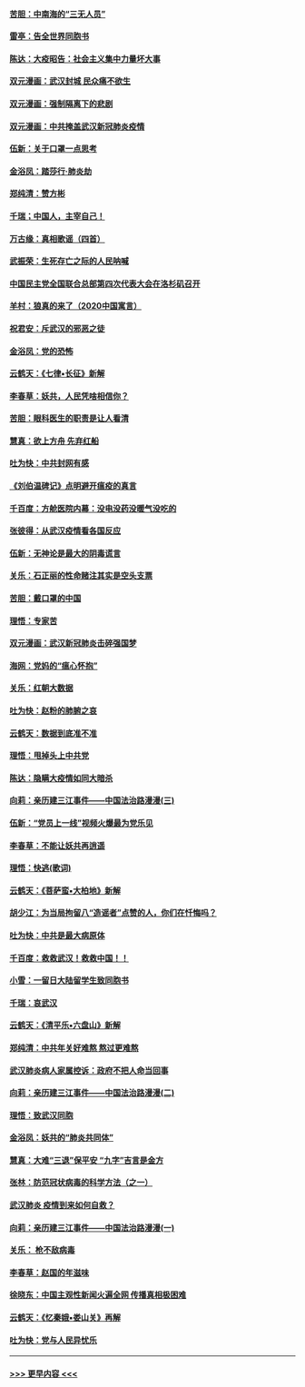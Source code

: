 #### [苦胆：中南海的“三无人员”](../pages/nsc993/n11862997.md?t=02122122) 
#### [雷亭：告全世界同胞书](../pages/nsc993/n11862572.md?t=02122122) 
#### [陈达：大疫昭告：社会主义集中力量坏大事](../pages/nsc993/n11859419.md?t=02122122) 
#### [双元漫画：武汉封城 民众痛不欲生](../pages/nsc993/n11859287.md?t=02122122) 
#### [双元漫画：强制隔离下的悲剧](../pages/nsc993/n11859244.md?t=02122122) 
#### [双元漫画：中共掩盖武汉新冠肺炎疫情](../pages/nsc993/n11858249.md?t=02122122) 
#### [伍新：关于口罩一点思考](../pages/nsc993/n11859195.md?t=02122122) 
#### [金浴凤：踏莎行‧肺炎劫](../pages/nsc993/n11858227.md?t=02122122) 
#### [郑纯清：赞方彬](../pages/nsc993/n11856803.md?t=02122122) 
#### [千瑞；中国人，主宰自己！](../pages/nsc993/n11856793.md?t=02122122) 
#### [万古缘：真相歌谣（四首）](../pages/nsc993/n11856263.md?t=02122122) 
#### [武振荣：生死存亡之际的人民呐喊](../pages/nsc993/n11856256.md?t=02122122) 
#### [中国民主党全国联合总部第四次代表大会在洛杉矶召开](../pages/nsc993/n11856344.md?t=02122122) 
#### [羊村：狼真的来了（2020中国寓言）](../pages/nsc993/n11856229.md?t=02122122) 
#### [祝君安：斥武汉的邪恶之徒](../pages/nsc993/n11855861.md?t=02122122) 
#### [金浴凤：党的恐怖](../pages/nsc993/n11855849.md?t=02122122) 
#### [云鹤天：《七律▪长征》新解](../pages/nsc993/n11855479.md?t=02122122) 
#### [李春草：妖共，人民凭啥相信你？](../pages/nsc993/n11855196.md?t=02122122) 
#### [苦胆：眼科医生的职责是让人看清](../pages/nsc993/n11853840.md?t=02122122) 
#### [慧真：欲上方舟 先弃红船](../pages/nsc993/n11853483.md?t=02122122) 
#### [吐为快：中共封网有感](../pages/nsc993/n11852575.md?t=02122122) 
#### [《刘伯温碑记》点明避开瘟疫的真言](../pages/nsc993/n11852128.md?t=02122122) 
#### [千百度：方舱医院内幕：没电没药没暖气没吃的](../pages/nsc993/n11850211.md?t=02122122) 
#### [张彼得：从武汉疫情看各国反应](../pages/nsc993/n11850102.md?t=02122122) 
#### [伍新：无神论是最大的阴毒谎言](../pages/nsc993/n11846129.md?t=02122122) 
#### [关乐：石正丽的性命赌注其实是空头支票](../pages/nsc993/n11846109.md?t=02122122) 
#### [苦胆：戴口罩的中国](../pages/nsc993/n11845576.md?t=02122122) 
#### [理悟：专家苦](../pages/nsc993/n11845564.md?t=02122122) 
#### [双元漫画：武汉新冠肺炎击碎强国梦](../pages/nsc993/n11843320.md?t=02122122) 
#### [海网：党妈的“瘟心怀抱”](../pages/nsc993/n11840740.md?t=02122122) 
#### [关乐：红朝大数据](../pages/nsc993/n11840675.md?t=02122122) 
#### [吐为快：赵粉的肺腑之哀](../pages/nsc993/n11840618.md?t=02122122) 
#### [云鹤天：数据到底准不准](../pages/nsc993/n11840325.md?t=02122122) 
#### [理悟：甩掉头上中共党](../pages/nsc993/n11838826.md?t=02122122) 
#### [陈达：隐瞒大疫情如同大暗杀](../pages/nsc993/n11838771.md?t=02122122) 
#### [向莉：亲历建三江事件——中国法治路漫漫(三)](../pages/nsc993/n11831825.md?t=02122122) 
#### [伍新：“党员上一线”视频火爆最为党乐见](../pages/nsc993/n11838200.md?t=02122122) 
#### [李春草：不能让妖共再逍遥](../pages/nsc993/n11838102.md?t=02122122) 
#### [理悟：快逃(歌词)](../pages/nsc993/n11838083.md?t=02122122) 
#### [云鹤天：《菩萨蛮▪大柏地》新解](../pages/nsc993/n11838059.md?t=02122122) 
#### [胡少江：为当局拘留八“造谣者”点赞的人，你们在忏悔吗？](../pages/nsc993/n11836801.md?t=02122122) 
#### [吐为快：中共是最大病原体](../pages/nsc993/n11836748.md?t=02122122) 
#### [千百度：救救武汉！救救中国！！](../pages/nsc993/n11836145.md?t=02122122) 
#### [小雪：一留日大陆留学生致同胞书](../pages/nsc993/n11834624.md?t=02122122) 
#### [千瑞：哀武汉](../pages/nsc993/n11833647.md?t=02122122) 
#### [云鹤天：《清平乐▪六盘山》新解](../pages/nsc993/n11833611.md?t=02122122) 
#### [郑纯清：中共年关好难熬 熬过更难熬](../pages/nsc993/n11833489.md?t=02122122) 
#### [武汉肺炎病人家属控诉：政府不把人命当回事](../pages/nsc993/n11833205.md?t=02122122) 
#### [向莉：亲历建三江事件——中国法治路漫漫(二)](../pages/nsc993/n11829102.md?t=02122122) 
#### [理悟：致武汉同胞](../pages/nsc993/n11831522.md?t=02122122) 
#### [金浴凤：妖共的“肺炎共同体”](../pages/nsc993/n11829448.md?t=02122122) 
#### [慧真：大难“三退”保平安 “九字”吉言是金方](../pages/nsc993/n11829501.md?t=02122122) 
#### [张林：防范冠状病毒的科学方法（之一）](../pages/nsc993/n11828618.md?t=02122122) 
#### [武汉肺炎 疫情到来如何自救？](../pages/nsc993/n11827632.md?t=02122122) 
#### [向莉：亲历建三江事件——中国法治路漫漫(一)](../pages/nsc993/n11827190.md?t=02122122) 
#### [关乐： 枪不敌病毒](../pages/nsc993/n11826746.md?t=02122122) 
#### [李春草：赵国的年滋味](../pages/nsc993/n11826321.md?t=02122122) 
#### [徐晓东：中国主观性新闻火遍全网 传播真相极困难](../pages/nsc993/n11826508.md?t=02122122) 
#### [云鹤天：《忆秦娥▪娄山关》再解](../pages/nsc993/n11824682.md?t=02122122) 
#### [吐为快：党与人民异忧乐](../pages/nsc993/n11824660.md?t=02122122) 

----
#### [ >>> 更早内容 <<< ](../indexes/nsc993-earlier.md)
